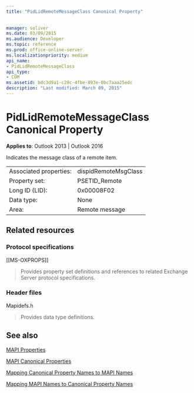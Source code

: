```yaml
---
title: "PidLidRemoteMessageClass Canonical Property"
 
 
manager: soliver
ms.date: 03/09/2015
ms.audience: Developer
ms.topic: reference
ms.prod: office-online-server
ms.localizationpriority: medium
api_name:
- PidLidRemoteMessageClass
api_type:
- COM
ms.assetid: bdc3d9a1-c29c-4fbe-893e-0bc7aaa25edc
description: "Last modified: March 09, 2015"
---
```


# PidLidRemoteMessageClass Canonical Property

  
  
**Applies to**: Outlook 2013 | Outlook 2016 
  
Indicates the message class of a remote item.
  
|||
|:-----|:-----|
|Associated properties:  <br/> |dispidRemoteMsgClass  <br/> |
|Property set:  <br/> |PSETID_Remote  <br/> |
|Long ID (LID):  <br/> |0x00008F02  <br/> |
|Data type:  <br/> |None  <br/> |
|Area:  <br/> |Remote message  <br/> |
   
## Related resources

### Protocol specifications

[[MS-OXPROPS]] 
  
> Provides property set definitions and references to related Exchange Server protocol specifications.
    
### Header files

Mapidefs.h
  
> Provides data type definitions.
    
## See also



[MAPI Properties](mapi-properties.md)
  
[MAPI Canonical Properties](mapi-canonical-properties.md)
  
[Mapping Canonical Property Names to MAPI Names](mapping-canonical-property-names-to-mapi-names.md)
  
[Mapping MAPI Names to Canonical Property Names](mapping-mapi-names-to-canonical-property-names.md)

